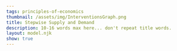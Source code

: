 ```yaml
---
tags: principles-of-economics
thumbnail: /assets/img/InterventionsGraph.png
title: Stepwise Supply and Demand
description: 10-16 words max here... don't repeat title words.
layout: model.njk
show: true
---
```

<script defer>
const myCalculator = new EconVision();
myCalculator.setGraphs({ 'engine': 'desmos', 'idDiv': 'StepwiseDemandGraph', 'height': '500px', 'width': '100', 'left': '-1', 'right': '20', 'bottom': '-1', 'top': '20', 'copy': true, 'expressions': true, 'zoomFit': true, 'showXAxis': true, 'showYAxis': true, 'xAxisLabel': 'Quantity', 'yAxisLabel': 'Price' });

//Supply Function 
myCalculator.addTemplateInput({'idDiv':'SQuantity','title':'Quantity Supplied','func':'X','placeholders':["[{\\placeholder[a]{1,2,3,4,5,6}}]"],'listGraphs':[0]});
myCalculator.addTemplateInput({'idDiv':'SPrices','title':'Corresponding Price for each Quantity','func':'Y','placeholders':["[{\\placeholder[a]{3,4,5,8,12,19}}]"],'listGraphs':[0]});

//shaded
myCalculator.addExpression({'idDiv':'horizontalLinesS','latex':"F\\left(x\\right)=\\left\\{0<x<X:0,Y\\right\\}\\left\\{x>0\\right\\}",'lineWidth':'2','color':'#67EEF9','listGraphs':[0]});
//?
myCalculator.addExpression({'idDiv':'verticalLinesS','latex':"G\\left(y\\right)=\\left\\{0<y<Y:X\\right\\}",'lineWidth':'2','color':'#67EEF9','listGraphs':[0]});
myCalculator.addExpression({'idDiv':'stepShadeS','latex':"0<y<F\\left(x\\right)",'color':'#67EEF9','lineWidth':'0','listGraphs':[0]});



//Demand function 
myCalculator.addTemplateInput({'idDiv':'DQuantity','title':'Quantity Demanded','func':'Q','placeholders':["[{\\placeholder[a]{1,2,3,4,5,6}}]"],'listGraphs':[0]});
myCalculator.addTemplateInput({'idDiv':'DPrices','title':'Corresponding Price for each Quantity','func':'P','placeholders':["[{\\placeholder[a]{19,12,8,5,4,3}}]"],'listGraphs':[0]});
//shaded
myCalculator.addExpression({'idDiv':'horizontalLinesD','latex':"f\\left(x\\right)=\\left\\{0<x<Q:P\\right\\}",'lineWidth':'2','color':'#b67efb','listGraphs':[0]});
myCalculator.addExpression({'idDiv':'verticalLinesD','latex':"g\\left(y\\right)=\\left\\{0<y<P:Q\\right\\}",'lineWidth':'2','color':'#b67efb','listGraphs':[0]});
myCalculator.addExpression({'idDiv':'stepShadeD','latex':"0<y<f\\left(x\\right)",'color':'#b67efb','lineWidth':'0','listGraphs':[0]});

//add a switch 
//myCalculator.addLabel({ 'idDiv': 'PointsOnlyD', 'latex': "\\left(Q,P\\right)", 'label': ' ','pointStyle':Desmos.Styles.OPEN, 'color': '#8100bd', 'showLabel': true, 'listGraphs': [0] });
myCalculator.addLabel({ 'idDiv': 'PointsLabelsD', 'latex': "\\left(Q,P\\right)", 'label': '(${Q}, $${P})', 'color': '#8100bd', 'showLabel': true, 'listGraphs': [0] });
myCalculator.addSwitchInput({'idDiv':'showDemand','title':'Display Demand Points','shouldRemoveExpression':false,'isInitiallyChecked':false,'idDivs':["PointsLabelsD"],'listGraphs':[0]});

//myCalculator.addLabel({ 'idDiv': 'PointsOnlyS', 'latex': "\\left(X,Y\\right)", 'label': ' ','pointStyle':Desmos.Styles.OPEN, 'color': '#155E75', 'showLabel': true, 'listGraphs': [0] });
myCalculator.addLabel({ 'idDiv': 'PointsLabelsS', 'latex': "\\left(X,Y\\right)", 'label': '(${X}, $${Y})', 'color': '#155E75', 'showLabel': true, 'listGraphs': [0] });
myCalculator.addSwitchInput({'idDiv':'showSupply','title':'Display Supply Points','shouldRemoveExpression':false,'isInitiallyChecked':false,'idDivs':["PointsLabelsS"],'listGraphs':[0]});

//-----------------------

myCalculator.addExpression({'idDiv':'getFirstP','latex':"b=P\\left[1\\right]",'hidden':true,'listGraphs':[0]});
myCalculator.setValue({'idDiv':'getMyFirstPrice','latex':'b','decimal':'0','listGraphs':[0]});


// Page 1: Introduction
myCalculator.setInstructions({
    'title': 'Getting Started',
    'content': 'Welcome to the Stepwise Supply and Demand Calculator.'
});

// Page 2: Using the Calculator
myCalculator.setInstructions({
    'title': 'Using the Calculator',
    'content': "Define the market by inputting the supply and demand values. The stepwise values is displayed. "
});

// Page 3: Advanced Features
myCalculator.setInstructions({
    'title': 'Advanced Features',
    'content': "Explore the supply and demand curve through clicking the switch."
    //\\exp{DPrices} %%\\sqrt{\\frac{r}{2}}%%"
});

// Page 4: Troubleshooting
myCalculator.setInstructions({
    'title': 'Troubleshooting',
    'content': 'If issues arise, confirm that your quantity and price inputs are properly entered.'
});

// Update bounds of the graph
myCalculator.setCreators({ 'title': 'Developer', 'name': 'Joy', 'school': "BC'27" });

//Change bounds to the maximum 
myCalculator.addExpression({ 'idDiv': 'BountdTop', 'latex': "B_{t}=\\max(P)", 'listGraphs': [0] });
myCalculator.addExpression({ 'idDiv': 'BountdRight', 'latex': 'B_{r}=\\max(Q)', 'listGraphs': [0] });
myCalculator.setBounds({ 'top': 'B_{t}', 'right': 'B_{r}', 'tolerance': '1.3', 'mtolerance': '1.3', 'listGraphs': [0] });
</script>
